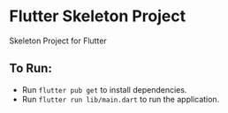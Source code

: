 # Flutter Skeleton Project

Skeleton Project for Flutter

## To Run:
- Run `flutter pub get` to install dependencies.
- Run `flutter run lib/main.dart` to run the application.